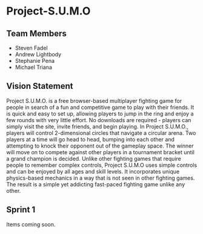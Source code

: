 # Project-S.U.M.O

## Team Members 

- Steven Fadel 
- Andrew Lightbody
- Stephanie Pena
- Michael Triana 

## Vision Statement 

Project S.U.M.O. is a free browser-based multiplayer fighting game for people in search of a fun and competitive game to play with their friends. It is quick and easy to set up, allowing players to jump in the ring and enjoy a few rounds with very little effort. No downloads are required - players can simply visit the site, invite friends, and begin playing. In Project S.U.M.O., players will control 2-dimensional circles that navigate a circular arena. Two players at a time will go head to head, bumping into each other and attempting to knock their opponent out of the gameplay space. The winner will move on to compete against other players in a tournament bracket until a grand champion is decided. Unlike other fighting games that require people to remember complex controls, Project S.U.M.O uses simple controls and can be enjoyed by all ages and skill levels. It incorporates unique physics-based mechanics in a way that is not seen in other fighting games. The result is a simple yet addicting fast-paced fighting game unlike any other.

## Sprint 1 

Items coming soon.
